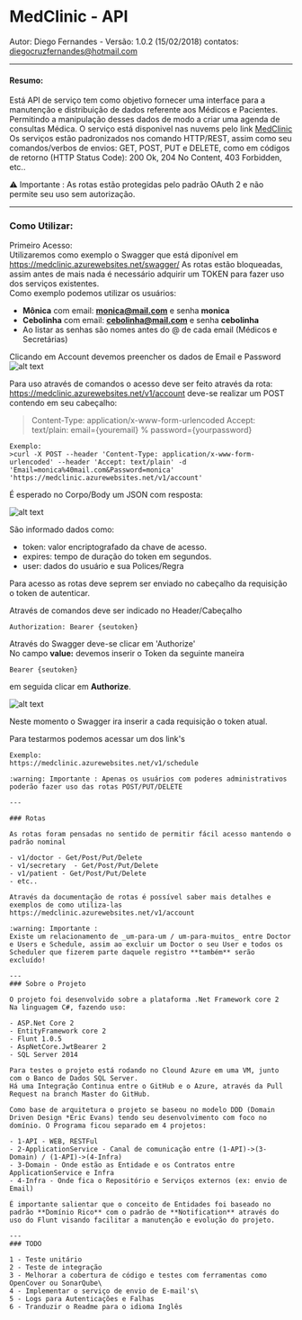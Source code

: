 # MedClinic - API
Autor: Diego Fernandes  - Versão: 1.0.2 (15/02/2018)
contatos: diegocruzfernandes@hotmail.com

---

####  Resumo:

Está API de serviço tem como objetivo fornecer uma interface para a manutenção e distribuição de dados referente aos Médicos e Pacientes.
Permitindo a manipulação desses dados de modo a criar uma agenda de consultas Médica.
O serviço está disponivel nas nuvems pelo link [MedClinic](http://medclinic.azurewebsites.net "MedClinic-API - Azure - Clound")
Os serviços estão padronizados nos comando HTTP/REST, assim como seu comandos/verbos de envios: GET, POST, PUT e DELETE, como em códigos de retorno (HTTP Status Code): 200 Ok, 204 No Content, 403 Forbidden, etc..

:warning: Importante : As rotas estão protegidas pelo padrão OAuth 2 e não permite seu uso sem autorização.

---

### Como Utilizar:
Primeiro Acesso:\
Utilizaremos como exemplo o Swagger que está diponível em https://medclinic.azurewebsites.net/swagger/
As rotas estão bloqueadas, assim antes de mais nada é necessário adquirir um TOKEN para fazer uso dos serviços existentes.\
Como exemplo podemos utilizar os usuários: 
- **Mônica**  com email: **monica@mail.com** e senha **monica**
- **Cebolinha**  com email: **cebolinha@mail.com** e senha **cebolinha**
- Ao listar as senhas são nomes antes do @ de cada email (Médicos e Secretárias)

Clicando em Account devemos preencher os dados de Email e Password
![alt text](http://uploaddeimagens.com.br/images/001/295/687/original/medclinic01.jpg)


Para uso através de comandos o acesso deve ser feito através da rota: https://medclinic.azurewebsites.net/v1/account
deve-se realizar um POST contendo em seu cabeçalho:

>Content-Type: application/x-www-form-urlencoded
>Accept: text/plain: email={youremail} % password={yourpassword}

```
Exemplo: 
>curl -X POST --header 'Content-Type: application/x-www-form-urlencoded' --header 'Accept: text/plain' -d 'Email=monica%40mail.com&Password=monica' 'https://medclinic.azurewebsites.net/v1/account'
```

É esperado no Corpo/Body um JSON com resposta:

![alt text](http://uploaddeimagens.com.br/images/001/295/689/original/medclinic02.jpg?1518997587)

São informado dados como:
- token: valor encriptografado da chave de acesso. 
- expires: tempo de duração do token em segundos.
- user: dados do usuário e sua Polices/Regra 
   
Para acesso as rotas deve seprem ser enviado no cabeçalho da requisição o token de autenticar.

Através de comandos deve ser indicado no Header/Cabeçalho
```
Authorization: Bearer {seutoken}
```

Através do Swagger deve-se clicar em 'Authorize'\
No campo **value:** devemos inserir o Token da seguinte maneira
```
Bearer {seutoken}
```
em seguida clicar em **Authorize**.

![alt text](http://uploaddeimagens.com.br/images/001/201/439/full/01c.png)

Neste momento o Swagger ira inserir a cada requisição o token atual.

Para testarmos podemos acessar um dos link's 
```
Exemplo:
https://medclinic.azurewebsites.net/v1/schedule

:warning: Importante : Apenas os usuários com poderes administrativos poderão fazer uso das rotas POST/PUT/DELETE

---

### Rotas

As rotas foram pensadas no sentido de permitir fácil acesso mantendo o padrão nominal

- v1/doctor - Get/Post/Put/Delete
- v1/secretary  - Get/Post/Put/Delete
- v1/patient - Get/Post/Put/Delete
- etc..

Através da documentação de rotas é possível saber mais detalhes e exemplos de como utiliza-las
https://medclinic.azurewebsites.net/v1/account

:warning: Importante :
Existe um relacionamento de _um-para-um / um-para-muitos_ entre Doctor e Users e Schedule, assim ao excluir um Doctor o seu User e todos os Scheduler que fizerem parte daquele registro **também** serão excluído!

---
### Sobre o Projeto

O projeto foi desenvolvido sobre a plataforma .Net Framework core 2 
Na linguagem C#, fazendo uso:

- ASP.Net Core 2
- EntityFramework core 2
- Flunt 1.0.5
- AspNetCore.JwtBearer 2
- SQL Server 2014

Para testes o projeto está rodando no Clound Azure em uma VM, junto com o Banco de Dados SQL Server.
Há uma Integração Continua entre o GitHub e o Azure, através da Pull Request na branch Master do GitHub.

Como base de arquitetura o projeto se baseou no modelo DDD (Domain Driven Design *Eric Evans) tendo seu desenvolvimento com foco no domínio. O Programa ficou separado em 4 projetos:

- 1-API - WEB, RESTFul
- 2-ApplicationService - Canal de comunicação entre (1-API)->(3-Domain) / (1-API)->(4-Infra)
- 3-Domain - Onde estão as Entidade e os Contratos entre ApplicationService e Infra
- 4-Infra - Onde fica o Repositório e Serviços externos (ex: envio de Email)

É importante salientar que o conceito de Entidades foi baseado no padrão **Domínio Rico** com o padrão de **Notification** através do uso do Flunt visando facilitar a manutenção e evolução do projeto.

---
### TODO

1 - Teste unitário 
2 - Teste de integração
3 - Melhorar a cobertura de código e testes com ferramentas como OpenCover ou SonarQube\
4 - Implementar o serviço de envio de E-mail's\
5 - Logs para Autenticações e Falhas
6 - Tranduzir o Readme para o idioma Inglês
